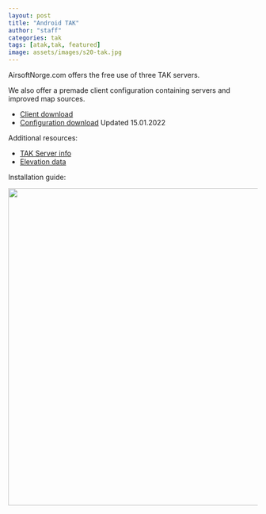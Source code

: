 ```yaml
---
layout: post
title: "Android TAK"
author: "staff"
categories: tak
tags: [atak,tak, featured]
image: assets/images/s20-tak.jpg
---
```


AirsoftNorge.com offers the free use of three TAK servers. 

We also offer a premade client configuration containing servers and improved map sources.
* [Client download](https://play.google.com/store/apps/details?id=com.atakmap.app.civ)
* [Configuration download](https://github.com/airsoftnorge/taksetup/archive/refs/heads/main.zip) Updated 15.01.2022

Additional resources:
* [TAK Server info](../servers)
* [Elevation data](../digital-terrain-elevation-data)


Installation guide:

<div class="video-thumbnail">
  <a href="https://youtu.be/aowfiOAUJhY">
	<img src="https://i.ytimg.com/vi/aowfiOAUJhY/sddefault.jpg" width="640"/>
	<div class="video-thumbnail-centered"><i class="fa-solid fa-play"></i></div>
  </a>
</div>

